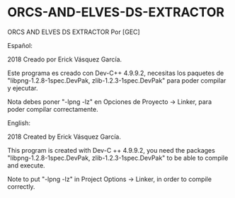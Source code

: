 # ORCS-AND-ELVES-DS-EXTRACTOR
ORCS AND ELVES DS EXTRACTOR Por [GEC]


Español:

2018 Creado por Erick Vásquez García.

Este programa es creado con Dev-C++ 4.9.9.2, necesitas los paquetes de "libpng-1.2.8-1spec.DevPak, zlib-1.2.3-1spec.DevPak" para poder compilar y ejecutar.

Nota debes poner "-lpng -lz" en Opciones de Proyecto -> Linker, para poder compilar correctamente.

English:

2018 Created by Erick Vásquez García.

This program is created with Dev-C ++ 4.9.9.2, you need the packages "libpng-1.2.8-1spec.DevPak, zlib-1.2.3-1spec.DevPak" to be able to compile and execute.

Note to put "-lpng -lz" in Project Options -> Linker, in order to compile correctly.
